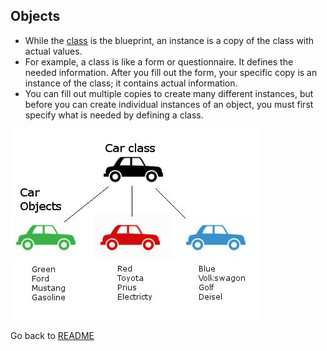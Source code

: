 ## Objects

* While the [class](Class.md) is the blueprint, an instance is a copy of the class with actual values.
* For example, a class is like a form or questionnaire. It defines the needed information. After you fill out the form, your specific copy is an instance of the class; it contains actual information.
* You can fill out multiple copies to create many different instances, but before you can create individual instances of an object, you must first specify what is needed by defining a class.

![Objects](images/carobjects.jpg)


Go back to [README](README.md)
